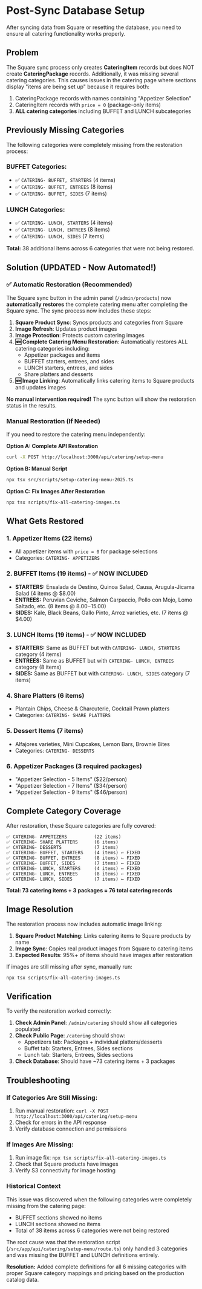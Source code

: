 # Post-Sync Database Setup

After syncing data from Square or resetting the database, you need to ensure all catering functionality works properly.

## Problem

The Square sync process only creates **CateringItem** records but does NOT create **CateringPackage** records. Additionally, it was missing several catering categories. This causes issues in the catering page where sections display "items are being set up" because it requires both:

1. CateringPackage records with names containing "Appetizer Selection"
2. CateringItem records with `price = 0` (package-only items)
3. **ALL catering categories** including BUFFET and LUNCH subcategories

## Previously Missing Categories

The following categories were completely missing from the restoration process:

### BUFFET Categories:

- ✅ `CATERING- BUFFET, STARTERS` (4 items)
- ✅ `CATERING- BUFFET, ENTREES` (8 items)
- ✅ `CATERING- BUFFET, SIDES` (7 items)

### LUNCH Categories:

- ✅ `CATERING- LUNCH, STARTERS` (4 items)
- ✅ `CATERING- LUNCH, ENTREES` (8 items)
- ✅ `CATERING- LUNCH, SIDES` (7 items)

**Total:** 38 additional items across 6 categories that were not being restored.

## Solution (UPDATED - Now Automated!)

### ✅ Automatic Restoration (Recommended)

The Square sync button in the admin panel (`/admin/products`) now **automatically restores** the complete catering menu after completing the Square sync. The sync process now includes these steps:

1. **Square Product Sync**: Syncs products and categories from Square
2. **Image Refresh**: Updates product images
3. **Image Protection**: Protects custom catering images
4. **🆕 Complete Catering Menu Restoration**: Automatically restores ALL catering categories including:
   - Appetizer packages and items
   - BUFFET starters, entrees, and sides
   - LUNCH starters, entrees, and sides
   - Share platters and desserts
5. **🆕 Image Linking**: Automatically links catering items to Square products and updates images

**No manual intervention required!** The sync button will show the restoration status in the results.

### Manual Restoration (If Needed)

If you need to restore the catering menu independently:

**Option A: Complete API Restoration**

```bash
curl -X POST http://localhost:3000/api/catering/setup-menu
```

**Option B: Manual Script**

```bash
npx tsx src/scripts/setup-catering-menu-2025.ts
```

**Option C: Fix Images After Restoration**

```bash
npx tsx scripts/fix-all-catering-images.ts
```

## What Gets Restored

### 1. **Appetizer Items** (22 items)

- All appetizer items with `price = 0` for package selections
- Categories: `CATERING- APPETIZERS`

### 2. **BUFFET Items** (19 items) - ✅ NOW INCLUDED

- **STARTERS:** Ensalada de Destino, Quinoa Salad, Causa, Arugula-Jicama Salad (4 items @ $8.00)
- **ENTREES:** Peruvian Ceviche, Salmon Carpaccio, Pollo con Mojo, Lomo Saltado, etc. (8 items @ $8.00-$15.00)
- **SIDES:** Kale, Black Beans, Gallo Pinto, Arroz varieties, etc. (7 items @ $4.00)

### 3. **LUNCH Items** (19 items) - ✅ NOW INCLUDED

- **STARTERS:** Same as BUFFET but with `CATERING- LUNCH, STARTERS` category (4 items)
- **ENTREES:** Same as BUFFET but with `CATERING- LUNCH, ENTREES` category (8 items)
- **SIDES:** Same as BUFFET but with `CATERING- LUNCH, SIDES` category (7 items)

### 4. **Share Platters** (6 items)

- Plantain Chips, Cheese & Charcuterie, Cocktail Prawn platters
- Categories: `CATERING- SHARE PLATTERS`

### 5. **Dessert Items** (7 items)

- Alfajores varieties, Mini Cupcakes, Lemon Bars, Brownie Bites
- Categories: `CATERING- DESSERTS`

### 6. **Appetizer Packages** (3 required packages)

- "Appetizer Selection - 5 Items" ($22/person)
- "Appetizer Selection - 7 Items" ($34/person)
- "Appetizer Selection - 9 Items" ($46/person)

## Complete Category Coverage

After restoration, these Square categories are fully covered:

```
✅ CATERING- APPETIZERS          (22 items)
✅ CATERING- SHARE PLATTERS      (6 items)
✅ CATERING- DESSERTS            (7 items)
✅ CATERING- BUFFET, STARTERS    (4 items) ← FIXED
✅ CATERING- BUFFET, ENTREES     (8 items) ← FIXED
✅ CATERING- BUFFET, SIDES       (7 items) ← FIXED
✅ CATERING- LUNCH, STARTERS     (4 items) ← FIXED
✅ CATERING- LUNCH, ENTREES      (8 items) ← FIXED
✅ CATERING- LUNCH, SIDES        (7 items) ← FIXED
```

**Total: 73 catering items + 3 packages = 76 total catering records**

## Image Resolution

The restoration process now includes automatic image linking:

1. **Square Product Matching**: Links catering items to Square products by name
2. **Image Sync**: Copies real product images from Square to catering items
3. **Expected Results**: 95%+ of items should have images after restoration

If images are still missing after sync, manually run:

```bash
npx tsx scripts/fix-all-catering-images.ts
```

## Verification

To verify the restoration worked correctly:

1. **Check Admin Panel**: `/admin/catering` should show all categories populated
2. **Check Public Page**: `/catering` should show:
   - Appetizers tab: Packages + individual platters/desserts
   - Buffet tab: Starters, Entrees, Sides sections
   - Lunch tab: Starters, Entrees, Sides sections
3. **Check Database**: Should have ~73 catering items + 3 packages

## Troubleshooting

### If Categories Are Still Missing:

1. Run manual restoration: `curl -X POST http://localhost:3000/api/catering/setup-menu`
2. Check for errors in the API response
3. Verify database connection and permissions

### If Images Are Missing:

1. Run image fix: `npx tsx scripts/fix-all-catering-images.ts`
2. Check that Square products have images
3. Verify S3 connectivity for image hosting

### Historical Context

This issue was discovered when the following categories were completely missing from the catering page:

- BUFFET sections showed no items
- LUNCH sections showed no items
- Total of 38 items across 6 categories were not being restored

The root cause was that the restoration script (`/src/app/api/catering/setup-menu/route.ts`) only handled 3 categories and was missing the BUFFET and LUNCH definitions entirely.

**Resolution:** Added complete definitions for all 6 missing categories with proper Square category mappings and pricing based on the production catalog data.

